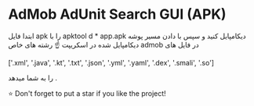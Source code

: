 # AdMob AdUnit Search GUI (APK)

ابتدا فایل apk را با  apktool d * app.apk دیکامپایل کنید و سپس با دادن مسیر پوشه دیکامپایل شده در اسکریپت ☝️ رشته های خاص admob در فایل های

 ['.xml', '.java', '.kt', '.txt', '.json', '.yml', '.yaml', '.dex', '.smali', '.so'] 
 
 را به شما میدهد .

⭐️ Don't forget to put a star if you like the project!

